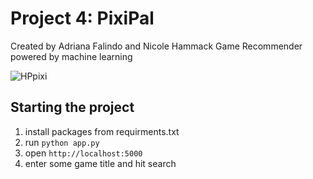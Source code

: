 # Project 4: PixiPal

Created by Adriana Falindo and Nicole Hammack
Game Recommender powered by machine learning

![HPpixi](https://github.com/Nicole-Ham/Project_4/assets/134648078/9e1374ec-cbd9-4633-9261-f920f34a9d82)

## Starting the project
1. install packages from requirments.txt
2. run ```python app.py ```
3. open `http://localhost:5000`
4. enter some game title and hit search

